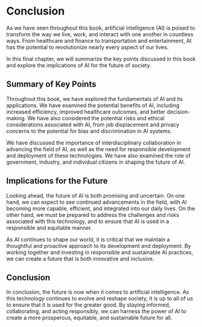 # Conclusion

As we have seen throughout this book, artificial intelligence (AI) is poised to transform the way we live, work, and interact with one another in countless ways. From healthcare and finance to transportation and entertainment, AI has the potential to revolutionize nearly every aspect of our lives.

In this final chapter, we will summarize the key points discussed in this book and explore the implications of AI for the future of society.

Summary of Key Points
---------------------

Throughout this book, we have explored the fundamentals of AI and its applications. We have examined the potential benefits of AI, including increased efficiency, improved healthcare outcomes, and better decision-making. We have also considered the potential risks and ethical considerations associated with AI, from job displacement and privacy concerns to the potential for bias and discrimination in AI systems.

We have discussed the importance of interdisciplinary collaboration in advancing the field of AI, as well as the need for responsible development and deployment of these technologies. We have also examined the role of government, industry, and individual citizens in shaping the future of AI.

Implications for the Future
---------------------------

Looking ahead, the future of AI is both promising and uncertain. On one hand, we can expect to see continued advancements in the field, with AI becoming more capable, efficient, and integrated into our daily lives. On the other hand, we must be prepared to address the challenges and risks associated with this technology, and to ensure that AI is used in a responsible and equitable manner.

As AI continues to shape our world, it is critical that we maintain a thoughtful and proactive approach to its development and deployment. By working together and investing in responsible and sustainable AI practices, we can create a future that is both innovative and inclusive.

Conclusion
----------

In conclusion, the future is now when it comes to artificial intelligence. As this technology continues to evolve and reshape society, it is up to all of us to ensure that it is used for the greater good. By staying informed, collaborating, and acting responsibly, we can harness the power of AI to create a more prosperous, equitable, and sustainable future for all.